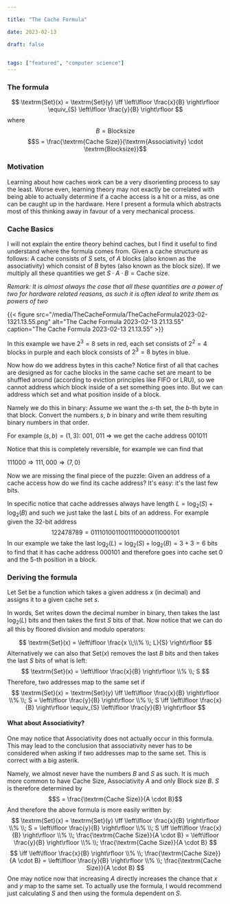 ```yaml
---

title: "The Cache Formula"

date: 2023-02-13

draft: false

  
tags: ["featured", "computer science"]
---
```

### The formula
$$
\textrm{Set}(x) = \textrm{Set}(y)
\iff
\left\lfloor \frac{x}{B} \right\rfloor \equiv_{S} \left\lfloor \frac{y}{B} \right\rfloor
$$
where
$$B = \textrm{Blocksize}$$
$$S = \frac{\textrm{Cache Size}}{\textrm{Associativity} \cdot \textrm{Blocksize}}$$


### Motivation
Learning about how caches work can be a very disorienting process to say the least. Worse even, learning theory may not exactly be correlated with being able to actually determine if a cache access is a hit or a miss, as one can be caught up in the hardware. Here I present a formula which abstracts most of this thinking away in favour of a very mechanical process.


### Cache Basics
I will not explain the entire theory behind caches, but I find it useful to find understand where the formula comes from. Given a cache structure as follows: A cache consists of $S$ sets, of $A$ blocks (also known as the associativity) which consist of $B$ bytes (also known as the block size).
If we multiply all these quantities we get $S \cdot A \cdot B = \textrm{Cache size}$.

*Remark: It is almost always the case that all these quantities are a power of two for hardware related reasons, as such it is often ideal to write them as powers of two*


{{< figure src="/media/TheCacheFormula/TheCacheFormula2023-02-1321.13.55.png" alt="The Cache Formula 2023-02-13 21.13.55" caption="The Cache Formula 2023-02-13 21.13.55" >}}

In this example we have $2^3 = 8$ sets in red, each set consists of $2^2 = 4$ blocks in purple and each block consists of $2^3 = 8$ bytes in blue.

Now how do we address bytes in this cache? Notice first of all that caches are designed as for cache blocks in the same cache set are meant to be shuffled around (according to eviction principles like FIFO or LRU), so we cannot address which block inside of a set something goes into. 
But we can address which set and what position inside of a block.

Namely we do this in binary:
Assume we want the $s$-th set, the $b$-th byte in that block.
Convert the numbers $s$, $b$ in binary and write them resulting binary numbers in that order.

For example $(s, b) = (1, 3)$:
$001$, $011$ $\Rightarrow$ we get the cache address $001011$

Notice that this is completely reversible, for example we can find that

$111000 \Rightarrow 111, 000 \Rightarrow (7,0)$

Now we are missing the final piece of the puzzle: Given an address of a cache access how do we find its cache address? It's easy: it's the last few bits.

In specific notice that cache addresses always have length $L = \log_2(S) + \log_2(B)$ and such we just take the last $L$ bits of an address.
For example given the 32-bit address
$$122478789 = 0111 0100 1100 1110 0000 1100 0101$$
In our example we take the last $\log_2(L) = \log_2(S) + \log_2(B) = 3 + 3 = 6$ bits to find that it has cache address $000101$ and therefore goes into cache set $0$ and the $5$-th position in a block.

### Deriving the formula
Let $\textrm{Set}$ be a function which takes a given address $x$ (in decimal) and assigns it to a given cache set $s$.

In words, $\textrm{Set}$ writes down the decimal number in binary, then takes the last $\log_2(L)$ bits and then takes the first $S$ bits of that. Now notice that we can do all this by floored division and modulo operators:

$$
\textrm{Set}(x) = \left\lfloor \frac{x \\;\\% \\; L}{S} \right\rfloor
$$
Alternatively we can also that $\textrm{Set}(x)$ removes the last $B$ bits and then takes the last $S$ bits of what is left:
$$
\textrm{Set}(x) = \left\lfloor \frac{x}{B} \right\rfloor \\% \\; S
$$
Therefore, two addresses map to the same set if
$$
\textrm{Set}(x) = \textrm{Set}(y)
\iff
\left\lfloor \frac{x}{B} \right\rfloor \\% \\; S = \left\lfloor \frac{y}{B} \right\rfloor \\% \\; S
\iff
\left\lfloor \frac{x}{B} \right\rfloor \equiv_{S} \left\lfloor \frac{y}{B} \right\rfloor
$$

#### What about Associativity?
One may notice that Associativity does not actually occur in this formula. This may lead to the conclusion that associativity never has to be considered when asking if two addresses map to the same set. This is correct with a big asterik.

Namely, we almost never have the numbers $B$ and $S$ as such. It is much more common to have Cache Size, Associativity $A$ and only Block size $B$. $S$ is therefore determined by
$$S = \frac{\textrm{Cache Size}}{A \cdot B}$$
And therefore the above formula is more easily written by:
$$
\textrm{Set}(x) = \textrm{Set}(y) 
\iff
\left\lfloor \frac{x}{B} \right\rfloor \\% \\; S = \left\lfloor \frac{y}{B} \right\rfloor \\% \\; S
\iff
\left\lfloor \frac{x}{B} \right\rfloor \\% \\; \frac{\textrm{Cache Size}}{A \cdot B} = \left\lfloor \frac{y}{B} \right\rfloor \\% \\; \frac{\textrm{Cache Size}}{A \cdot B}
$$
$$
\iff
\left\lfloor \frac{x}{B} \right\rfloor \\% \\; \frac{\textrm{Cache Size}}{A \cdot B} = \left\lfloor \frac{y}{B} \right\rfloor \\% \\; \frac{\textrm{Cache Size}}{A \cdot B}
$$
One may notice now that increasing $A$ directly increases the chance that $x$ and $y$ map to the same set. To actually use the formula, I would recommend just calculating $S$ and then using the formula dependent on $S$.
